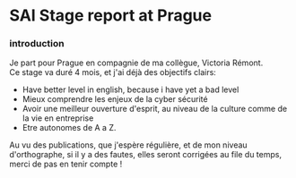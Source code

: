 # SAI Stage report at Prague
### introduction
Je part pour Prague en compagnie de ma collègue, Victoria Rémont.  
Ce stage va duré 4 mois, et j'ai déjà des objectifs clairs: 
- Have better level in english, because i have yet a bad level 
- Mieux comprendre les enjeux de la cyber sécurité
- Avoir une meilleur ouverture d'esprit, au niveau de la culture comme de la vie en entreprise
- Etre autonomes de A a Z.

Au vu des publications, que j'espère régulière, et de mon niveau d'orthographe, si il y a des fautes, elles seront corrigées au file du temps, merci de pas en tenir compte !